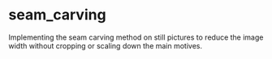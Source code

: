 seam_carving
============

Implementing the seam carving method on still pictures to reduce the image width without cropping or scaling down the main motives.

